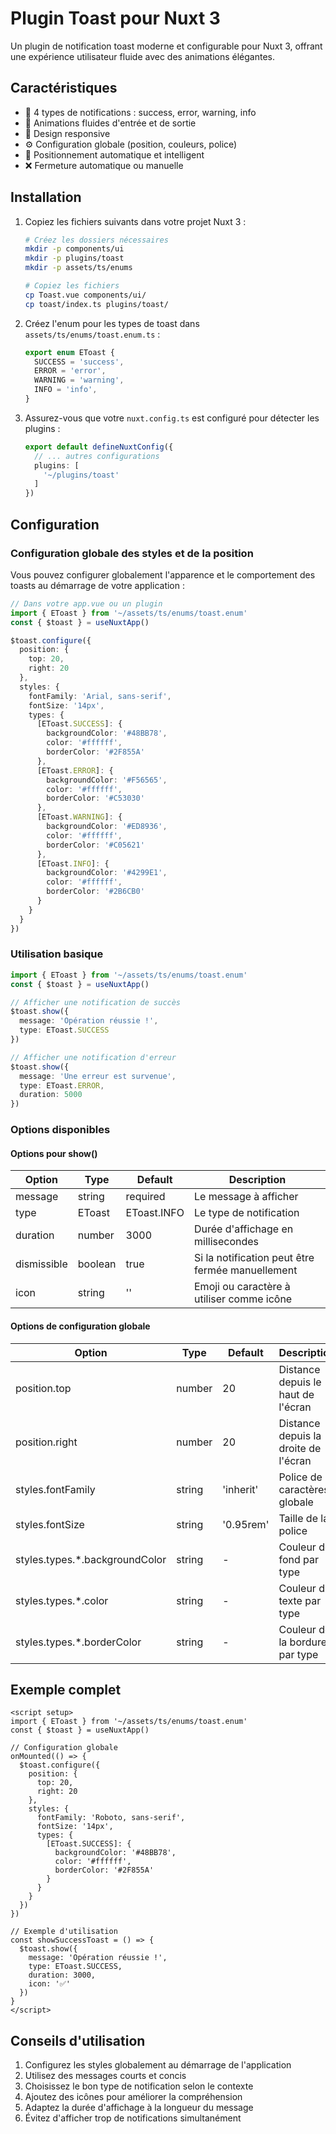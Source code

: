 # Plugin Toast pour Nuxt 3

Un plugin de notification toast moderne et configurable pour Nuxt 3, offrant une expérience utilisateur fluide avec des animations élégantes.

## Caractéristiques

- 🎨 4 types de notifications : success, error, warning, info
- 🔄 Animations fluides d'entrée et de sortie
- 📱 Design responsive
- ⚙️ Configuration globale (position, couleurs, police)
- 🎯 Positionnement automatique et intelligent
- ❌ Fermeture automatique ou manuelle

## Installation

1. Copiez les fichiers suivants dans votre projet Nuxt 3 :
   ```bash
   # Créez les dossiers nécessaires
   mkdir -p components/ui
   mkdir -p plugins/toast
   mkdir -p assets/ts/enums

   # Copiez les fichiers
   cp Toast.vue components/ui/
   cp toast/index.ts plugins/toast/
   ```

2. Créez l'enum pour les types de toast dans `assets/ts/enums/toast.enum.ts` :
   ```typescript
   export enum EToast {
     SUCCESS = 'success',
     ERROR = 'error',
     WARNING = 'warning',
     INFO = 'info',
   }
   ```

3. Assurez-vous que votre `nuxt.config.ts` est configuré pour détecter les plugins :
   ```typescript
   export default defineNuxtConfig({
     // ... autres configurations
     plugins: [
       '~/plugins/toast'
     ]
   })
   ```

## Configuration

### Configuration globale des styles et de la position

Vous pouvez configurer globalement l'apparence et le comportement des toasts au démarrage de votre application :

```typescript
// Dans votre app.vue ou un plugin
import { EToast } from '~/assets/ts/enums/toast.enum'
const { $toast } = useNuxtApp()

$toast.configure({
  position: {
    top: 20,
    right: 20
  },
  styles: {
    fontFamily: 'Arial, sans-serif',
    fontSize: '14px',
    types: {
      [EToast.SUCCESS]: {
        backgroundColor: '#48BB78',
        color: '#ffffff',
        borderColor: '#2F855A'
      },
      [EToast.ERROR]: {
        backgroundColor: '#F56565',
        color: '#ffffff',
        borderColor: '#C53030'
      },
      [EToast.WARNING]: {
        backgroundColor: '#ED8936',
        color: '#ffffff',
        borderColor: '#C05621'
      },
      [EToast.INFO]: {
        backgroundColor: '#4299E1',
        color: '#ffffff',
        borderColor: '#2B6CB0'
      }
    }
  }
})
```

### Utilisation basique

```typescript
import { EToast } from '~/assets/ts/enums/toast.enum'
const { $toast } = useNuxtApp()

// Afficher une notification de succès
$toast.show({
  message: 'Opération réussie !',
  type: EToast.SUCCESS
})

// Afficher une notification d'erreur
$toast.show({
  message: 'Une erreur est survenue',
  type: EToast.ERROR,
  duration: 5000
})
```

### Options disponibles

#### Options pour show()

| Option | Type | Default | Description |
|--------|------|---------|-------------|
| message | string | required | Le message à afficher |
| type | EToast | EToast.INFO | Le type de notification |
| duration | number | 3000 | Durée d'affichage en millisecondes |
| dismissible | boolean | true | Si la notification peut être fermée manuellement |
| icon | string | '' | Emoji ou caractère à utiliser comme icône |

#### Options de configuration globale

| Option | Type | Default | Description |
|--------|------|---------|-------------|
| position.top | number | 20 | Distance depuis le haut de l'écran |
| position.right | number | 20 | Distance depuis la droite de l'écran |
| styles.fontFamily | string | 'inherit' | Police de caractères globale |
| styles.fontSize | string | '0.95rem' | Taille de la police |
| styles.types.*.backgroundColor | string | - | Couleur de fond par type |
| styles.types.*.color | string | - | Couleur du texte par type |
| styles.types.*.borderColor | string | - | Couleur de la bordure par type |

## Exemple complet

```vue
<script setup>
import { EToast } from '~/assets/ts/enums/toast.enum'
const { $toast } = useNuxtApp()

// Configuration globale
onMounted(() => {
  $toast.configure({
    position: {
      top: 20,
      right: 20
    },
    styles: {
      fontFamily: 'Roboto, sans-serif',
      fontSize: '14px',
      types: {
        [EToast.SUCCESS]: {
          backgroundColor: '#48BB78',
          color: '#ffffff',
          borderColor: '#2F855A'
        }
      }
    }
  })
})

// Exemple d'utilisation
const showSuccessToast = () => {
  $toast.show({
    message: 'Opération réussie !',
    type: EToast.SUCCESS,
    duration: 3000,
    icon: '✅'
  })
}
</script>
```

## Conseils d'utilisation

1. Configurez les styles globalement au démarrage de l'application
2. Utilisez des messages courts et concis
3. Choisissez le bon type de notification selon le contexte
4. Ajoutez des icônes pour améliorer la compréhension
5. Adaptez la durée d'affichage à la longueur du message
6. Évitez d'afficher trop de notifications simultanément
